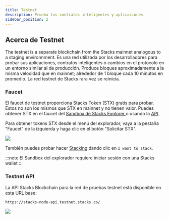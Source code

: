 ```yaml
---
title: Testnet
description: Prueba tus contratos inteligentes y aplicaciones
sidebar_position: 2
---
```


## Acerca de Testnet

The testnet is a separate blockchain from the Stacks mainnet analogous to a staging environnment. Es una red utilizada por los desarrolladores para probar sus aplicaciones, contratos inteligentes o cambios en el protocolo en un entorno similar al de producción. Produce bloques aproximadamente a la misma velocidad que en mainnet; alrededor de 1 bloque cada 10 minutos en promedio. La red testnet de Stacks rara vez se reinicia.

### Faucet

El faucet de testnet proporciona Stacks Token (STX) gratis para probar. Estos no son los mismos que STX en mainnet y no tienen valor. Puedes obtener STX en el faucet del [Sandbox de Stacks Explorer ](https://explorer.stacks.co/sandbox/faucet?chain=testnet)o usando la [API](https://docs.hiro.so/api#tag/Faucets).

Para obtener tokens STX desde el menú del explorador, vaya a la pestaña "Faucet" de la izquierda y haga clic en el botón "Solicitar STX".

![](/img/stx_faucet.png)

También puedes probar hacer [Stacking](stacking) dando clic en `I want to stack`.

:::note
El Sandbox del explorador requiere iniciar sesión con una Stacks wallet
:::

### Testnet API

La API Stacks Blockchain para la red de pruebas testnet está disponible en esta URL base:

```shell
https://stacks-node-api.testnet.stacks.co/
```

![](/img/api_testnet_status.png)